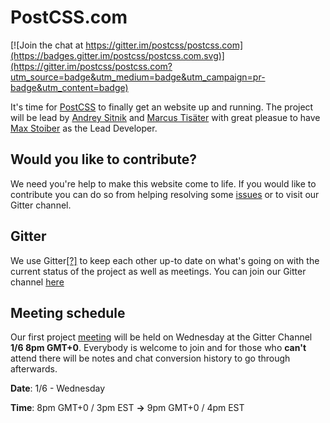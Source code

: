 # PostCSS.com

[![Join the chat at https://gitter.im/postcss/postcss.com](https://badges.gitter.im/postcss/postcss.com.svg)](https://gitter.im/postcss/postcss.com?utm_source=badge&utm_medium=badge&utm_campaign=pr-badge&utm_content=badge)

It's time for [PostCSS](https://github.com/postcss/postcss) to finally get an website up and running. The project will be lead by [Andrey Sitnik](https://github.com/ai) and [Marcus Tisäter](https://github.com/marcustisater) with great pleasue to have [Max Stoiber](https://github.com/mxstbr) as the Lead Developer.

## Would you like to contribute? 

We need you're help to make this website come to life. If you would like to contribute you can do so from helping resolving some [issues](https://github.com/postcss/postcss.com/issues) or to visit our Gitter channel.

## Gitter

We use Gitter[[?]](https://gitter.im) to keep each other up-to date on what's going on with the current status of the project as well as meetings. You can join our Gitter channel [here](https://gitter.im/postcss/postcss.com)  

## Meeting schedule 

Our first project [meeting](https://github.com/postcss/postcss.com/issues/2) will be held on Wednesday at the Gitter Channel **1/6 8pm GMT+0**. Everybody is welcome to join and for those who **can't** attend there will be notes and chat conversion history to go through afterwards. 

**Date**: 1/6 - Wednesday

**Time**: 8pm GMT+0 / 3pm EST **→** 9pm GMT+0 / 4pm EST

